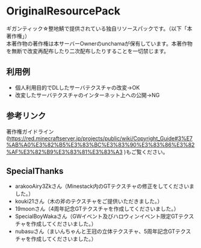 # OriginalResourcePack

ギガンティック☆整地鯖で提供されている独自リソースパックです。（以下「本著作権」）  
本著作物の著作権は本サーバーOwnerのunchamaが保有しています。本著作物を無断で改変再配布したり二次配布したりすることを一切禁じます。

## 利用例

* 個人利用目的でDLしたサーバテクスチャの改変→OK
* 改変したサーバテクスチャのインターネット上への公開→NG

## 参考リンク

著作権ガイドライン(<https://red.minecraftserver.jp/projects/public/wiki/Copyright_Guide#3%E7%AB%A0%E3%82%B5%E3%83%BC%E3%83%90%E3%83%86%E3%82%AF%E3%82%B9%E3%83%81%E3%83%A3>
)もご覧ください。

## SpecialThanks

* arakooAiry3Zkさん（Minestack内のGTテクスチャの修正をしてくださいました。）
* kouki21さん（木の斧のテクスチャをご提供いただきました。）
* 19moonさん（4周年記念GTテクスチャを作成してくださいました。）
* SpecialBoyWakaさん（GWイベント及びハロウィンイベント限定GTテクスチャを作成してくださいました。）
* nubasuさん（まいんちゃんと王冠の立体テクスチャ、5周年記念GTテクスチャを作成してくださいました。）
